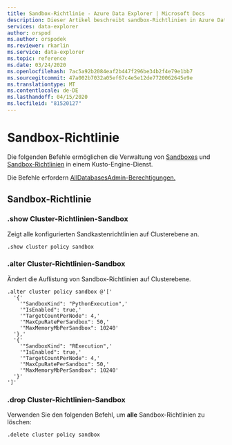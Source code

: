 ```yaml
---
title: Sandbox-Richtlinie - Azure Data Explorer | Microsoft Docs
description: Dieser Artikel beschreibt sandbox-Richtlinien in Azure Data Explorer.
services: data-explorer
author: orspod
ms.author: orspodek
ms.reviewer: rkarlin
ms.service: data-explorer
ms.topic: reference
ms.date: 03/24/2020
ms.openlocfilehash: 7ac5a92b2084eaf2b447f296be34b2f4e79e1bb7
ms.sourcegitcommit: 47a002b7032a05ef67c4e5e12de7720062645e9e
ms.translationtype: MT
ms.contentlocale: de-DE
ms.lasthandoff: 04/15/2020
ms.locfileid: "81520127"
---
```

# <a name="sandbox-policy"></a>Sandbox-Richtlinie

Die folgenden Befehle ermöglichen die Verwaltung von [Sandboxes](../concepts/sandboxes.md) und [Sandbox-Richtlinien](sandboxpolicy.md) in einem Kusto-Engine-Dienst.

Die Befehle erfordern [AllDatabasesAdmin-Berechtigungen.](access-control/role-based-authorization.md)

## <a name="sandbox-policy"></a>Sandbox-Richtlinie

### <a name="show-cluster-policy-sandbox"></a>.show Cluster-Richtlinien-Sandbox

Zeigt alle konfigurierten Sandkastenrichtlinien auf Clusterebene an.

```kusto
.show cluster policy sandbox
```

### <a name="alter-cluster-policy-sandbox"></a>.alter Cluster-Richtlinien-Sandbox

Ändert die Auflistung von Sandbox-Richtlinien auf Clusterebene.

```kusto
.alter cluster policy sandbox @'['
  '{'
    '"SandboxKind": "PythonExecution",'
    '"IsEnabled": true,'
    '"TargetCountPerNode": 4,'
    '"MaxCpuRatePerSandbox": 50,'
    '"MaxMemoryMbPerSandbox": 10240'
  '},'
  '{'
    '"SandboxKind": "RExecution",'
    '"IsEnabled": true,'
    '"TargetCountPerNode": 4,'
    '"MaxCpuRatePerSandbox": 50,'
    '"MaxMemoryMbPerSandbox": 10240'
  '}'
']'
```

### <a name="drop-cluster-policy-sandbox"></a>.drop Cluster-Richtlinien-Sandbox

Verwenden Sie den folgenden Befehl, um **alle** Sandbox-Richtlinien zu löschen:

```kusto
.delete cluster policy sandbox
```


